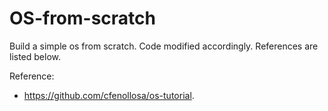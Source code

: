 # OS-from-scratch

Build a simple os from scratch. Code modified accordingly. References are listed below.

Reference:
- https://github.com/cfenollosa/os-tutorial.

